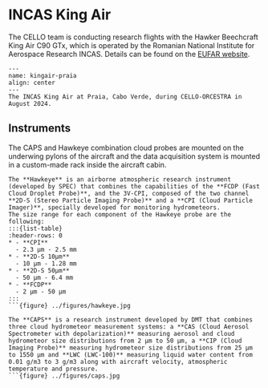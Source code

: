 # INCAS King Air

The CELLO team is conducting research flights with the Hawker Beechcraft King Air C90 GTx, which is operated by the Romanian National Institute for Aerospace Research INCAS. Details can be found on the [EUFAR website](https://www.eufar.net/aircrafts/86/details/).

```{figure} ../figures/kingair_rainbow.jpg
---
name: kingair-praia
align: center
---
The INCAS King Air at Praia, Cabo Verde, during CELLO-ORCESTRA in August 2024.
```

## Instruments

The CAPS and Hawkeye combination cloud probes are mounted on the underwing pylons of the aircraft and the data acquisition system is mounted in a custom-made rack inside the aircraft cabin.

```{dropdown} SPEC Hawkeye
The **Hawkeye** is an airborne atmospheric research instrument (developed by SPEC) that combines the capabilities of the **FCDP (Fast Cloud Droplet Probe)**, and the 3V-CPI, composed of the two channel **2D-S (Stereo Particle Imaging Probe)** and a **CPI (Cloud Particle Imager)**, specially developed for monitoring hydrometeors. 
The size range for each component of the Hawkeye probe are the following:
:::{list-table}
:header-rows: 0
* - **CPI**
  - 2.3 μm - 2.5 mm
* - **2D-S 10μm**
  - 10 μm - 1.28 mm
* - **2D-S 50μm**
  - 50 μm - 6.4 mm
* - **FCDP**
  - 2 μm - 50 μm
:::
```{figure} ../figures/hawkeye.jpg

```

```{dropdown} DMT CAPS
The **CAPS** is a research instrument developed by DMT that combines three cloud hydrometeor measurement systems: a **CAS (Cloud Aerosol Spectrometer with depolarization)** measuring aerosol and cloud hydrometeor size distributions from 2 μm to 50 μm, a **CIP (Cloud Imaging Probe)** measuring hydrometeor size distributions from 25 μm to 1550 μm and **LWC (LWC-100)** measuring liquid water content from 0.01 g/m3 to 3 g/m3 along with aircraft velocity, atmospheric temperature and pressure.
```{figure} ../figures/caps.jpg

```


